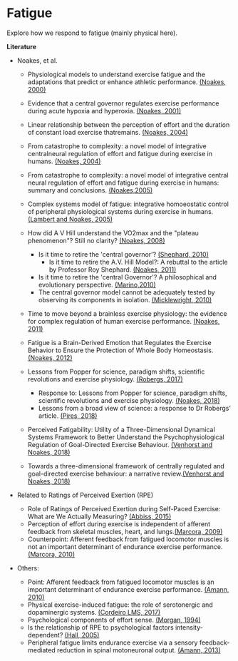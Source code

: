 # Fatigue
Explore how we respond to fatigue (mainly physical here).

**Literature**

- Noakes, et al. 
  - Physiological models to understand exercise fatigue and the adaptations that predict or enhance athletic performance. [(Noakes, 2000)](https://www.ncbi.nlm.nih.gov/pubmed/10843507)
  - Evidence that a central governor regulates exercise performance during acute hypoxia and hyperoxia. [(Noakes, 2001)](https://www.ncbi.nlm.nih.gov/pubmed/11581338?dopt=Abstract)
  - Linear relationship between the perception of effort and the duration of constant load exercise thatremains. [(Noakes, 2004)](https://www.ncbi.nlm.nih.gov/pubmed/15016797?dopt=Abstract)
  - From catastrophe to complexity: a novel model of integrative centralneural regulation of effort and fatigue during exercise in humans. [(Noakes, 2004)](https://www.ncbi.nlm.nih.gov/pubmed/15273198?dopt=Abstract)
  - From catastrophe to complexity: a novel model of integrative central neural regulation of effort and fatigue during exercise in humans: summary and conclusions. [(Noakes,2005)](https://www.ncbi.nlm.nih.gov/pubmed/15665213)
  - Complex systems model of fatigue: integrative homoeostatic control of peripheral physiological systems during exercise in humans. [(Lambert and Noakes, 2005)](https://www.ncbi.nlm.nih.gov/pubmed/15618343)
  - How did A V Hill understand the VO2max and the "plateau phenomenon"? Still no clarity? [(Noakes, 2008)](https://www.ncbi.nlm.nih.gov/pubmed/18390918)
	  - Is it time to retire the 'central governor'? [(Shephard, 2010)](https://www.ncbi.nlm.nih.gov/pubmed/19691362)
	     - Is it time to retire the A.V. Hill Model?: A rebuttal to the article by Professor Roy Shephard. [(Noakes, 2011)](https://www.ncbi.nlm.nih.gov/pubmed/21425886)
	  - Is it time to retire the 'central Governor'? A philosophical and evolutionary perspective. [(Marino,2010)](https://www.ncbi.nlm.nih.gov/pubmed/20229620)
	  - The central governor model cannot be adequately tested by observing its components in isolation. [(Micklewright, 2010)](https://www.ncbi.nlm.nih.gov/pubmed/20020789)

  - Time to move beyond a brainless exercise physiology: the evidence for complex regulation of human exercise performance. [(Noakes, 2011)](https://www.ncbi.nlm.nih.gov/pubmed/21425886)
  - Fatigue is a Brain-Derived Emotion that Regulates the Exercise Behavior to Ensure the Protection of Whole Body Homeostasis. [(Noakes, 2012)](https://www.ncbi.nlm.nih.gov/pmc/articles/PMC3323922/)
  - Lessons from Popper for science, paradigm shifts, scientific revolutions and exercise physiology. [(Robergs, 2017)](https://www.ncbi.nlm.nih.gov/pubmed/29021907)
      - Response to: Lessons from Popper for science, paradigm shifts, scientific revolutions and exercise physiology. [(Noakes, 2018)](https://www.ncbi.nlm.nih.gov/pubmed/29388623)
	  - Lessons from a broad view of science: a response to Dr Robergs' article. [(Pires, 2018)](https://www.ncbi.nlm.nih.gov/pubmed/29629188)
  - Perceived Fatigability: Utility of a Three-Dimensional Dynamical Systems Framework to Better Understand the Psychophysiological Regulation of Goal-Directed Exercise Behaviour. [(Venhorst and Noakes, 2018)](https://www.ncbi.nlm.nih.gov/pubmed/30238409)
  - Towards a three-dimensional framework of centrally regulated and goal-directed exercise behaviour: a narrative review.[(Venhorst and Noakes, 2018)](https://www.ncbi.nlm.nih.gov/pubmed/28835409)
  
  
- Related to Ratings of Perceived Exertion (RPE)
  - Role of Ratings of Perceived Exertion during Self-Paced Exercise: What are We Actually Measuring? [(Abbiss, 2015)](https://www.ncbi.nlm.nih.gov/pubmed/?term=role+of+ratings+of+perceived+exertion+during+self-paced+exercise)
  - Perception of effort during exercise is independent of afferent feedback from skeletal muscles, heart, and lungs.[(Marcora, 2009)](https://www.ncbi.nlm.nih.gov/pubmed/18483166)
  - Counterpoint: Afferent feedback from fatigued locomotor muscles is not an important determinant of endurance exercise performance.[(Marcora, 2010)](https://www.ncbi.nlm.nih.gov/pubmed/?term=PMID%3A+20118347)

 
  
- Others: 
  - Point: Afferent feedback from fatigued locomotor muscles is an important determinant of endurance exercise performance. [(Amann, 2010)](https://www.ncbi.nlm.nih.gov/pubmed/19729588)
  - Physical exercise-induced fatigue: the role of serotonergic and dopaminergic systems. [(Cordeiro LMS, 2017)](https://www.ncbi.nlm.nih.gov/pubmed/29069229)
  - Psychological components of effort sense. [(Morgan, 1994)](https://www.ncbi.nlm.nih.gov/pubmed/7808238)
  - Is the relationship of RPE to psychological factors intensity-dependent? [(Hall, 2005)](https://www.ncbi.nlm.nih.gov/pubmed/16118584)
  - Peripheral fatigue limits endurance exercise via a sensory feedback-mediated reduction in spinal motoneuronal output. [(Amann, 2013)](https://www.ncbi.nlm.nih.gov/pubmed/23722705)
  